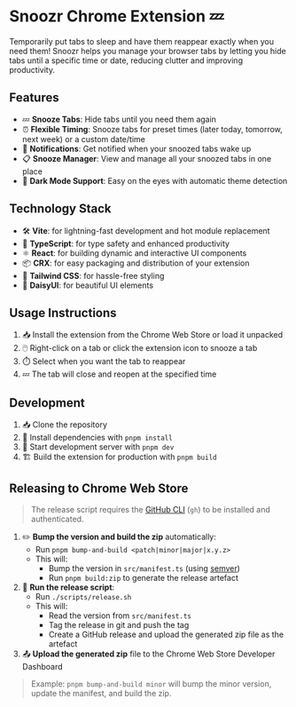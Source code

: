 # Snoozr Chrome Extension 💤

Temporarily put tabs to sleep and have them reappear exactly when you need them! Snoozr helps you manage your browser tabs by letting you hide tabs until a specific time or date, reducing clutter and improving productivity.

## Features

- 💤 **Snooze Tabs**: Hide tabs until you need them again
- ⏰ **Flexible Timing**: Snooze tabs for preset times (later today, tomorrow, next week) or a custom date/time
- 🔔 **Notifications**: Get notified when your snoozed tabs wake up
- 📋 **Snooze Manager**: View and manage all your snoozed tabs in one place
- 🌙 **Dark Mode Support**: Easy on the eyes with automatic theme detection

## Technology Stack

- 🛠️ **Vite**: for lightning-fast development and hot module replacement
- 🧰 **TypeScript**: for type safety and enhanced productivity
- ⚛️ **React**: for building dynamic and interactive UI components
- 📦 **CRX**: for easy packaging and distribution of your extension
- 🎨 **Tailwind CSS**: for hassle-free styling
- 🌼 **DaisyUI**: for beautiful UI elements

## Usage Instructions

1. 📥 Install the extension from the Chrome Web Store or load it unpacked
2. 🖱️ Right-click on a tab or click the extension icon to snooze a tab
3. ⏱️ Select when you want the tab to reappear
4. 💤 The tab will close and reopen at the specified time

## Development

1. 📥 Clone the repository
2. 🔧 Install dependencies with `pnpm install`
3. 🚀 Start development server with `pnpm dev`
4. 🏗️ Build the extension for production with `pnpm build`

## Releasing to Chrome Web Store

> The release script requires the [GitHub CLI](https://cli.github.com/) (`gh`) to be installed and authenticated.

1. ✏️ **Bump the version and build the zip** automatically:
   - Run `pnpm bump-and-build <patch|minor|major|x.y.z>`
   - This will:
     - Bump the version in `src/manifest.ts` (using [semver](https://www.npmjs.com/package/semver))
     - Run `pnpm build:zip` to generate the release artefact
2. 🤖 **Run the release script**:
   - Run `./scripts/release.sh`
   - This will:
     - Read the version from `src/manifest.ts`
     - Tag the release in git and push the tag
     - Create a GitHub release and upload the generated zip file as the artefact
3. 📤 **Upload the generated zip** file to the Chrome Web Store Developer Dashboard

> Example: `pnpm bump-and-build minor` will bump the minor version, update the manifest, and build the zip.
